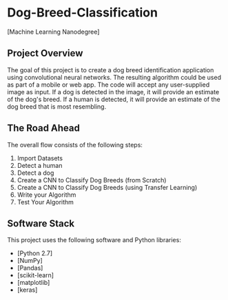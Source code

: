 # Dog-Breed-Classification

[Machine Learning Nanodegree]

## Project Overview

The goal of this project is to create a dog breed identification application using convolutional neural networks. The resulting algorithm could be used as part of a mobile or web app. The code will accept any user-supplied image as input. If a dog is detected in the image, it will provide an estimate of the dog's breed. If a human is detected, it will provide an estimate of the dog breed that is most resembling. 

## The Road Ahead

The overall flow consists of the following steps:

1. Import Datasets
2. Detect a human
3. Detect a dog
4. Create a CNN to Classify Dog Breeds (from Scratch)
5. Create a CNN to Classify Dog Breeds (using Transfer Learning)
6. Write your Algorithm
7. Test Your Algorithm

## Software Stack

This project uses the following software and Python libraries:

- [Python 2.7]
- [NumPy]
- [Pandas]
- [scikit-learn]
- [matplotlib]
- [keras]
